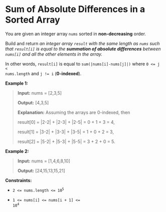 # Sum of Absolute Differences in a Sorted Array

You are given an integer array <code>nums</code> sorted in **non-decreasing** order.

Build and return *an integer array *<code>result</code>* with the same length as *<code>nums</code>* such that *<code>result[i]</code>* is equal to the **summation of absolute differences** between *<code>nums[i]</code>* and all the other elements in the array.*

In other words, <code>result[i]</code> is equal to <code>sum(|nums[i]-nums[j]|)</code> where <code>0 &lt;= j &lt; nums.length</code> and <code>j != i</code> (**0-indexed**).


**Example 1:**
>
> **Input:** nums = [2,3,5]
>
> **Output:** [4,3,5]
>
> **Explanation:** Assuming the arrays are 0-indexed, then
>
> result[0] = |2-2| + |2-3| + |2-5| = 0 + 1 + 3 = 4,
>
> result[1] = |3-2| + |3-3| + |3-5| = 1 + 0 + 2 = 3,
>
> result[2] = |5-2| + |5-3| + |5-5| = 3 + 2 + 0 = 5.

**Example 2:**
>
> **Input:** nums = [1,4,6,8,10]
>
> **Output:** [24,15,13,15,21]


**Constraints:**

- <code>2 &lt;= nums.length &lt;= 10<sup>5</sup></code>

- <code>1 &lt;= nums[i] &lt;= nums[i + 1] &lt;= 10<sup>4</sup></code>
